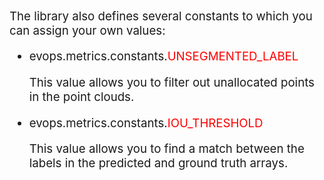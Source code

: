 <p style="font-size: 14pt;">
    The library also defines several constants to which you can assign your own values:
</p>

<ul style="font-size: 14pt;">
      <li>
        evops.metrics.constants.<span style="color: red;">UNSEGMENTED_LABEL</span>
        <p>This value allows you to filter out unallocated points in the point clouds.</p>
      </li>
      <li>
        evops.metrics.constants.<span style="color: red;">IOU_THRESHOLD</span>
        <p>This value allows you to find a match between the labels in the predicted and ground truth arrays.</p>
      </li>
</ul>